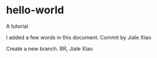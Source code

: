# hello-world
A tutorial

I added a few words in this document.
Commit by Jiale Xiao

Create a new branch.
BR,
Jiale Xiao
